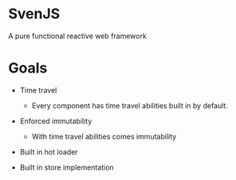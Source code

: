 # SvenJS

A pure functional reactive web framework

# Goals

 - Time travel

 	- Every component has time travel abilities built in by default.

 - Enforced immutability
 	
 	- With time travel abilities comes immutability

 - Built in hot loader

 - Built in store implementation
 


